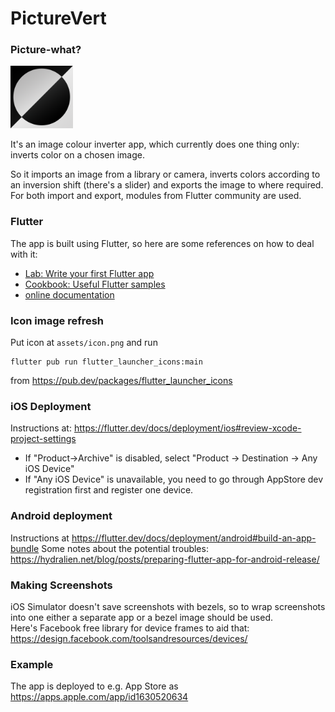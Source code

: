 # PictureVert

### Picture-what?

<img src="assets/icon_bw.png" alt="App logo" width="100">

It's an image colour inverter app, which currently does one thing only: inverts color on a chosen image.

So it imports an image from a library or camera, inverts colors according to an inversion shift (there's a slider) and exports the image to where required. For both import and export, modules from Flutter community are used.

### Flutter

The app is built using Flutter, so here are some references on how to deal with it:
- [Lab: Write your first Flutter app](https://flutter.dev/docs/get-started/codelab)
- [Cookbook: Useful Flutter samples](https://flutter.dev/docs/cookbook)
- [online documentation](https://flutter.dev/docs)

### Icon image refresh
Put icon at `assets/icon.png` and run
```
flutter pub run flutter_launcher_icons:main
``` 
from https://pub.dev/packages/flutter_launcher_icons

### iOS Deployment
Instructions at: https://flutter.dev/docs/deployment/ios#review-xcode-project-settings
- If "Product->Archive" is disabled, select "Product -> Destination -> Any iOS Device"
- If "Any iOS Device" is unavailable, you need to go through AppStore dev registration first and register one device.

### Android deployment
Instructions at https://flutter.dev/docs/deployment/android#build-an-app-bundle
Some notes about the potential troubles: https://hydralien.net/blog/posts/preparing-flutter-app-for-android-release/

### Making Screenshots
iOS Simulator doesn't save screenshots with bezels, so to wrap screenshots into one either a separate app or a bezel image should be used.  
Here's Facebook free library for device frames to aid that: https://design.facebook.com/toolsandresources/devices/

### Example
The app is deployed to e.g. App Store as https://apps.apple.com/app/id1630520634
